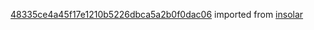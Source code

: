 [48335ce4a45f17e1210b5226dbca5a2b0f0dac06](https://github.com/insolar/insolar/commit/48335ce4a45f17e1210b5226dbca5a2b0f0dac06) imported from [insolar](https://github.com/insolar/insolar)
